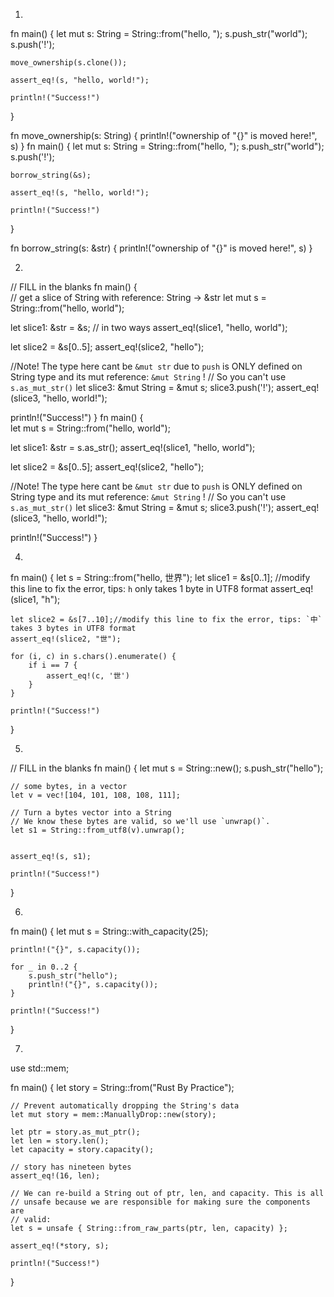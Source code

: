 1.

fn main() {
    let mut s: String = String::from("hello, ");
    s.push_str("world");
    s.push('!');

    move_ownership(s.clone());

    assert_eq!(s, "hello, world!");

    println!("Success!")
}

fn move_ownership(s: String) {
    println!("ownership of \"{}\" is moved here!", s)
}
fn main() {
    let mut s: String = String::from("hello, ");
    s.push_str("world");
    s.push('!');

    borrow_string(&s);

    assert_eq!(s, "hello, world!");

    println!("Success!")
}

fn borrow_string(s: &str) {
    println!("ownership of \"{}\" is moved here!", s)
}

2.

// FILL in the blanks
fn main() {  
   // get a slice of String with reference: String -> &str 
   let mut s = String::from("hello, world");

   let slice1: &str = &s; // in two ways
   assert_eq!(slice1, "hello, world");

   let slice2 = &s[0..5];
   assert_eq!(slice2, "hello");

   //Note! The type here cant be `&mut str` due to `push` is ONLY defined on String type and its mut reference: `&mut String` !
   // So you can't use `s.as_mut_str()`
   let slice3: &mut String = &mut s; 
   slice3.push('!');
   assert_eq!(slice3, "hello, world!");

   println!("Success!")
}
fn main() {  
   let mut s = String::from("hello, world");

   let slice1: &str = s.as_str(); 
   assert_eq!(slice1, "hello, world");

   let slice2 = &s[0..5];
   assert_eq!(slice2, "hello");

   //Note! The type here cant be `&mut str` due to `push` is ONLY defined on String type and its mut reference: `&mut String` !
   // So you can't use `s.as_mut_str()`
   let slice3: &mut String = &mut s; 
   slice3.push('!');
   assert_eq!(slice3, "hello, world!");

   println!("Success!")
}


4.

fn main() {
    let s = String::from("hello, 世界");
    let slice1 = &s[0..1]; //modify this line to fix the error, tips: `h` only takes 1 byte in UTF8 format
    assert_eq!(slice1, "h");

    let slice2 = &s[7..10];//modify this line to fix the error, tips: `中`  takes 3 bytes in UTF8 format
    assert_eq!(slice2, "世");

    for (i, c) in s.chars().enumerate() {
        if i == 7 {
            assert_eq!(c, '世')
        }
    }

    println!("Success!")
}


5.

// FILL in the blanks
fn main() {
    let mut s = String::new();
    s.push_str("hello");

    // some bytes, in a vector
    let v = vec![104, 101, 108, 108, 111];

    // Turn a bytes vector into a String
    // We know these bytes are valid, so we'll use `unwrap()`.
    let s1 = String::from_utf8(v).unwrap();
    
    
    assert_eq!(s, s1);

    println!("Success!")
}



6.

fn main() {
    let mut s = String::with_capacity(25);

    println!("{}", s.capacity());

    for _ in 0..2 {
        s.push_str("hello");
        println!("{}", s.capacity());
    }

    println!("Success!")
}


7.

use std::mem;

fn main() {
    let story = String::from("Rust By Practice");

    // Prevent automatically dropping the String's data
    let mut story = mem::ManuallyDrop::new(story);

    let ptr = story.as_mut_ptr();
    let len = story.len();
    let capacity = story.capacity();

    // story has nineteen bytes
    assert_eq!(16, len);

    // We can re-build a String out of ptr, len, and capacity. This is all
    // unsafe because we are responsible for making sure the components are
    // valid:
    let s = unsafe { String::from_raw_parts(ptr, len, capacity) };

    assert_eq!(*story, s);

    println!("Success!")
}

